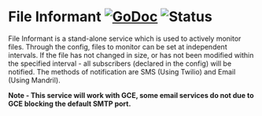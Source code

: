 # File Informant [![GoDoc](https://godoc.org/github.com/missionMeteora/fileInformant?status.svg)](https://godoc.org/github.com/missionMeteora/fileInformant) ![Status](https://img.shields.io/badge/status-beta-yellow.svg)

File Informant is a stand-alone service which is used to actively monitor files. Through the config,
files to monitor can be set at independent intervals. If the file has not changed in size, or has
not been modified within the specified interval - all subscribers (declared in the config) will be notified.
The methods of notification are SMS (Using Twilio) and Email (Using Mandril). 

**Note - This service will work with GCE, some email services do not due to GCE blocking the default SMTP port.**
